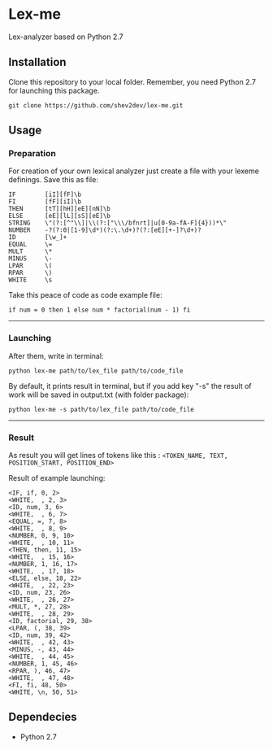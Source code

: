 # Lex-me
Lex-analyzer based on Python 2.7


## Installation
Clone this repository to your local folder. Remember, you need Python 2.7 for launching this package.

    git clone https://github.com/shev2dev/lex-me.git




## Usage

### Preparation
For creation of your own lexical analyzer just create a file with your lexeme definings. Save this as file:

    IF        [iI][fF]\b
    FI        [fF][iI]\b
    THEN      [tT][hH][eE][nN]\b
    ELSE      [eE][lL][sS][eE]\b
    STRING    \"(?:[^"\\]|\\(?:["\\\/bfnrt]|u[0-9a-fA-F]{4}))*\"
    NUMBER    -?(?:0|[1-9]\d*)(?:\.\d+)?(?:[eE][+-]?\d+)?
    ID        [\w_]+
    EQUAL     \=
    MULT      \*
    MINUS     \-
    LPAR      \(
    RPAR      \)
    WHITE     \s


Take this peace of code as code example file:

    if num = 0 then 1 else num * factorial(num - 1) fi


----------


### Launching
After them, write in terminal:

    python lex-me path/to/lex_file path/to/code_file

By default, it prints result in terminal, but if you add key "-s" the result of work will be saved in output.txt (with folder package):

    python lex-me -s path/to/lex_file path/to/code_file

----------

### Result
As result you will get lines of tokens like this :
`<TOKEN_NAME, TEXT, POSITION_START, POSITION_END>`

Result of example launching:

    <IF, if, 0, 2>
    <WHITE,  , 2, 3>
    <ID, num, 3, 6>
    <WHITE,  , 6, 7>
    <EQUAL, =, 7, 8>
    <WHITE,  , 8, 9>
    <NUMBER, 0, 9, 10>
    <WHITE,  , 10, 11>
    <THEN, then, 11, 15>
    <WHITE,  , 15, 16>
    <NUMBER, 1, 16, 17>
    <WHITE,  , 17, 18>
    <ELSE, else, 18, 22>
    <WHITE,  , 22, 23>
    <ID, num, 23, 26>
    <WHITE,  , 26, 27>
    <MULT, *, 27, 28>
    <WHITE,  , 28, 29>
    <ID, factorial, 29, 38>
    <LPAR, (, 38, 39>
    <ID, num, 39, 42>
    <WHITE,  , 42, 43>
    <MINUS, -, 43, 44>
    <WHITE,  , 44, 45>
    <NUMBER, 1, 45, 46>
    <RPAR, ), 46, 47>
    <WHITE,  , 47, 48>
    <FI, fi, 48, 50>
    <WHITE, \n, 50, 51>


## Dependecies
- Python 2.7
